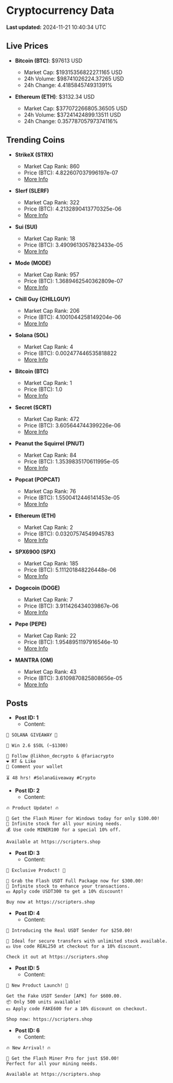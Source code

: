 # Cryptocurrency Data

**Last updated:** 2024-11-21 10:40:34 UTC

## Live Prices
- **Bitcoin (BTC)**: $97613 USD
  - Market Cap: $1931535682227.1165 USD
  - 24h Volume: $98741026224.37265 USD
  - 24h Change: 4.418584574931391%

- **Ethereum (ETH)**: $3132.34 USD
  - Market Cap: $377072266805.36505 USD
  - 24h Volume: $37241424899.13511 USD
  - 24h Change: 0.35778705797374116%

## Trending Coins
- **StrikeX (STRX)**
  - Market Cap Rank: 860
  - Price (BTC): 4.822607037996197e-07
  - [More Info](https://www.coingecko.com/en/coins/strike-x)

- **Slerf (SLERF)**
  - Market Cap Rank: 322
  - Price (BTC): 4.2132890413770325e-06
  - [More Info](https://www.coingecko.com/en/coins/slerf)

- **Sui (SUI)**
  - Market Cap Rank: 18
  - Price (BTC): 3.4909613057823433e-05
  - [More Info](https://www.coingecko.com/en/coins/sui)

- **Mode (MODE)**
  - Market Cap Rank: 957
  - Price (BTC): 1.3689462540362809e-07
  - [More Info](https://www.coingecko.com/en/coins/mode)

- **Chill Guy (CHILLGUY)**
  - Market Cap Rank: 206
  - Price (BTC): 4.1001044258149204e-06
  - [More Info](https://www.coingecko.com/en/coins/chill-guy)

- **Solana (SOL)**
  - Market Cap Rank: 4
  - Price (BTC): 0.002477446535818822
  - [More Info](https://www.coingecko.com/en/coins/solana)

- **Bitcoin (BTC)**
  - Market Cap Rank: 1
  - Price (BTC): 1.0
  - [More Info](https://www.coingecko.com/en/coins/bitcoin)

- **Secret (SCRT)**
  - Market Cap Rank: 472
  - Price (BTC): 3.605644744399226e-06
  - [More Info](https://www.coingecko.com/en/coins/secret)

- **Peanut the Squirrel (PNUT)**
  - Market Cap Rank: 84
  - Price (BTC): 1.3539835170611995e-05
  - [More Info](https://www.coingecko.com/en/coins/peanut-the-squirrel)

- **Popcat (POPCAT)**
  - Market Cap Rank: 76
  - Price (BTC): 1.5500412446141453e-05
  - [More Info](https://www.coingecko.com/en/coins/popcat)

- **Ethereum (ETH)**
  - Market Cap Rank: 2
  - Price (BTC): 0.03207574549945783
  - [More Info](https://www.coingecko.com/en/coins/ethereum)

- **SPX6900 (SPX)**
  - Market Cap Rank: 185
  - Price (BTC): 5.111201848226448e-06
  - [More Info](https://www.coingecko.com/en/coins/spx6900)

- **Dogecoin (DOGE)**
  - Market Cap Rank: 7
  - Price (BTC): 3.911426434039867e-06
  - [More Info](https://www.coingecko.com/en/coins/dogecoin)

- **Pepe (PEPE)**
  - Market Cap Rank: 22
  - Price (BTC): 1.9548951197916546e-10
  - [More Info](https://www.coingecko.com/en/coins/pepe)

- **MANTRA (OM)**
  - Market Cap Rank: 43
  - Price (BTC): 3.6109870825808656e-05
  - [More Info](https://www.coingecko.com/en/coins/mantra)

## Posts
- **Post ID: 1**
  - Content:
```
🚀 SOLANA GIVEAWAY 🚀

🎁 Win 2.6 $SOL (~$1300)

🤝 Follow @likhon_decrypto & @fariacrypto
❤️ RT & Like
💬 Comment your wallet

⏳ 48 hrs! #SolanaGiveaway #Crypto
```

- **Post ID: 2**
  - Content:
```
🔥 Product Update! 🔥

🚀 Get the Flash Miner for Windows today for only $100.00!
🔋 Infinite stock for all your mining needs.
💰 Use code MINER100 for a special 10% off.

Available at https://scripters.shop
```

- **Post ID: 3**
  - Content:
```
🎁 Exclusive Product! 🎁

💸 Grab the Flash USDT Full Package now for $300.00!
🎉 Infinite stock to enhance your transactions.
💵 Apply code USDT300 to get a 10% discount!

Buy now at https://scripters.shop
```

- **Post ID: 4**
  - Content:
```
💎 Introducing the Real USDT Sender for $250.00!

💼 Ideal for secure transfers with unlimited stock available.
💵 Use code REAL250 at checkout for a 10% discount.

Check it out at https://scripters.shop
```

- **Post ID: 5**
  - Content:
```
🚀 New Product Launch! 🚀

Get the Fake USDT Sender [APK] for $600.00.
📦 Only 500 units available!
💵 Apply code FAKE600 for a 10% discount on checkout.

Shop now: https://scripters.shop
```

- **Post ID: 6**
  - Content:
```
🔥 New Arrival! 🔥

💸 Get the Flash Miner Pro for just $50.00!
Perfect for all your mining needs.

Available at https://scripters.shop
```

